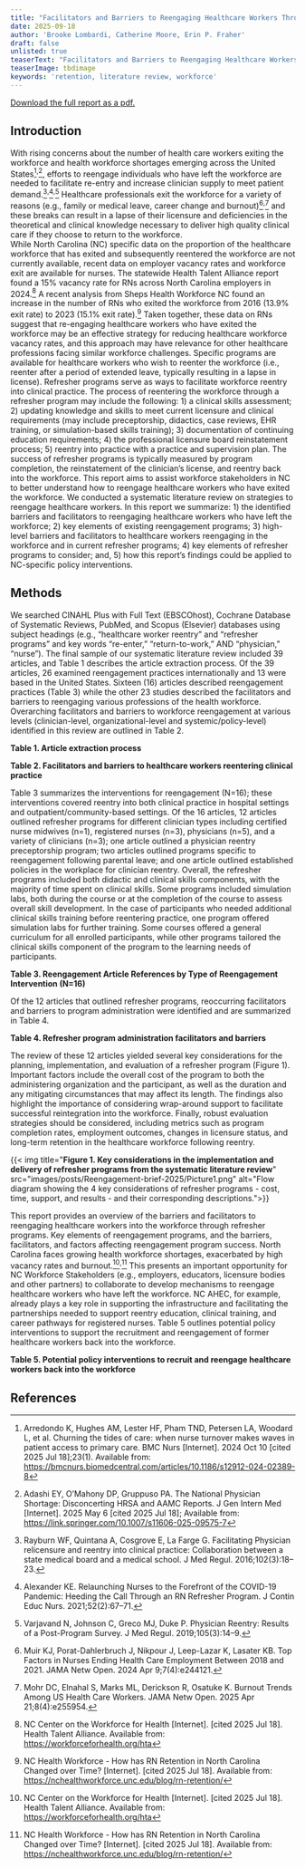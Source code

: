 ```yaml
---
title: "Facilitators and Barriers to Reengaging Healthcare Workers Through Refresher Programs: Lessons Learned from a Systematic Literature Review"
date: 2025-09-18
author: 'Brooke Lombardi, Catherine Moore, Erin P. Fraher'
draft: false
unlisted: true
teaserText: "Facilitators and Barriers to Reengaging Healthcare Workers Through Refresher Programs"
teaserImage: tbdimage
keywords: 'retention, literature review, workforce'
---
```


<div class="buttons">
<a class="button is-info" href="/pdf/reengagementbrief-2025.pdf">Download the full report as a pdf.</a>
</div>

## Introduction

With rising concerns about the number of health care workers exiting the workforce and health workforce shortages emerging across the United States[^1]<sup>,</sup>[^2], efforts to reengage individuals who have left the workforce are needed to facilitate re-entry and increase clinician supply to meet patient demand.[^3]<sup>,</sup>[^4]<sup>,</sup>[^5] Healthcare professionals exit the workforce for a variety of reasons (e.g., family or medical leave, career change and burnout)[^6]<sup>,</sup>[^7] and these breaks can result in a lapse of their licensure and deficiencies in the theoretical and clinical knowledge necessary to deliver high quality clinical care if they choose to return to the workforce.  
While North Carolina (NC) specific data on the proportion of the healthcare workforce that has exited and subsequently reentered the workforce are not currently available, recent data on employer vacancy rates and workforce exit are available for nurses. The statewide Health Talent Alliance report found a 15% vacancy rate for RNs across North Carolina employers in 2024.[^8] A recent analysis from Sheps Health Workforce NC found an increase in the number of RNs who exited the workforce from 2016 (13.9% exit rate) to 2023 (15.1% exit rate).[^9] Taken together, these data on RNs suggest that re-engaging healthcare workers who have exited the workforce may be an effective strategy for reducing healthcare workforce vacancy rates, and this approach may have relevance for other healthcare professions facing similar workforce challenges. 
Specific programs are available for healthcare workers who wish to reenter the workforce (i.e., reenter after a period of extended leave, typically resulting in a lapse in license). Refresher programs serve as ways to facilitate workforce reentry into clinical practice. The process of reentering the workforce through a refresher program may include the following:  1) a clinical skills assessment; 2) updating knowledge and skills to meet current licensure and clinical requirements (may include preceptorship, didactics, case reviews, EHR training, or simulation-based skills training); 3) documentation of continuing education requirements; 4) the professional licensure board reinstatement process; 5) reentry into practice with a practice and supervision plan. The success of refresher programs is typically measured by program completion, the reinstatement of the clinician’s license, and reentry back into the workforce. 
This report aims to assist workforce stakeholders in NC to better understand how to reengage healthcare workers who have exited the workforce. We conducted a systematic literature review on strategies to reengage healthcare workers. In this report we summarize: 1) the identified barriers and facilitators to reengaging healthcare workers who have left the workforce; 2) key elements of existing reengagement programs; 3) high-level barriers and facilitators to healthcare workers reengaging in the workforce and in current refresher programs; 4) key elements of refresher programs to consider; and, 5) how this report’s findings could be applied to NC-specific policy interventions.

## Methods

We searched CINAHL Plus with Full Text (EBSCOhost), Cochrane Database of Systematic Reviews, PubMed, and Scopus (Elsevier) databases using subject headings (e.g., “healthcare worker reentry” and “refresher programs” and key words “re-enter,” “return-to-work,” AND “physician,” “nurse”). The final sample of our systematic literature review included 39 articles, and Table 1 describes the article extraction process. Of the 39 articles, 26 examined reengagement practices internationally and 13 were based in the United States. Sixteen (16) articles described reengagement practices (Table 3) while the other 23 studies described the facilitators and barriers to reengaging various professions of the health workforce. Overarching facilitators and barriers to workforce reengagement at various levels (clinician-level, organizational-level and systemic/policy-level) identified in this review are outlined in Table 2. 

**Table 1. Article extraction process**

**Table 2. Facilitators and barriers to healthcare workers reentering clinical practice**

Table 3 summarizes the interventions for reengagement (N=16); these interventions covered reentry into both clinical practice in hospital settings and outpatient/community-based settings. Of the 16 articles, 12 articles outlined refresher programs for different clinician types including certified nurse midwives (n=1), registered nurses (n=3), physicians (n=5), and a variety of clinicians (n=3); one article outlined a physician reentry preceptorship program; two articles outlined programs specific to reengagement following parental leave; and one article outlined established policies in the workplace for clinician reentry. 
Overall, the refresher programs included both didactic and clinical skills components, with the majority of time spent on clinical skills. Some programs included simulation labs, both during the course or at the completion of the course to assess overall skill development. In the case of participants who needed additional clinical skills training before reentering practice, one program offered simulation labs for further training. Some courses offered a general curriculum for all enrolled participants, while other programs tailored the clinical skills component of the program to the learning needs of participants. 

**Table 3. Reengagement Article References by Type of Reengagement Intervention (N=16)**

Of the 12 articles that outlined refresher programs, reoccurring facilitators and barriers to program administration were identified and are summarized in Table 4.  

**Table 4. Refresher program administration facilitators and barriers**

The review of these 12 articles yielded several key considerations for the planning, implementation, and evaluation of a refresher program (Figure 1). Important factors include the overall cost of the program to both the administering organization and the participant, as well as the duration and any mitigating circumstances that may affect its length. The findings also highlight the importance of considering wrap-around support to facilitate successful reintegration into the workforce. Finally, robust evaluation strategies should be considered, including metrics such as program completion rates, employment outcomes, changes in licensure status, and long-term retention in the healthcare workforce following reentry. 

{{< img title="**Figure 1. Key considerations in the implementation and delivery of refresher programs from the systematic literature review**" src="images/posts/Reengagement-brief-2025/Picture1.png" alt="Flow diagram showing the 4 key considerations of refresher programs - cost, time, support, and results - and their corresponding descriptions.">}}

This report provides an overview of the barriers and facilitators to reengaging healthcare workers into the workforce through refresher programs. Key elements of reengagement programs, and the barriers, facilitators, and factors affecting reengagement program success. North Carolina faces growing health workforce shortages, exacerbated by high vacancy rates and burnout.[^8]<sup>,</sup>[^9] This presents an important opportunity for NC Workforce Stakeholders (e.g., employers, educators, licensure bodies and other partners) to collaborate to develop mechanisms to reengage healthcare workers who have left the workforce. NC AHEC, for example, already plays a key role in supporting the infrastructure and facilitating the partnerships needed to support reentry education, clinical training, and career pathways for registered nurses. Table 5 outlines potential policy interventions to support the recruitment and reengagement of former healthcare workers back into the workforce. 

**Table 5. Potential policy interventions to recruit and reengage healthcare workers back into the workforce**

## References 
[^1]: Arredondo K, Hughes AM, Lester HF, Pham TND, Petersen LA, Woodard L, et al. Churning the tides of care: when nurse turnover makes waves in patient access to primary care. BMC Nurs [Internet]. 2024 Oct 10 [cited 2025 Jul 18];23(1). Available from: https://bmcnurs.biomedcentral.com/articles/10.1186/s12912-024-02389-8
[^2]: Adashi EY, O’Mahony DP, Gruppuso PA. The National Physician Shortage: Disconcerting HRSA and AAMC Reports. J Gen Intern Med [Internet]. 2025 May 6 [cited 2025 Jul 18]; Available from: https://link.springer.com/10.1007/s11606-025-09575-7
[^3]:Rayburn WF, Quintana A, Cosgrove E, La Farge G. Facilitating Physician relicensure and reentry into clinical practice: Collaboration between a state medical board and a medical school. J Med Regul. 2016;102(3):18–23. 
[^4]:	Alexander KE. Relaunching Nurses to the Forefront of the COVID-19 Pandemic: Heeding the Call Through an RN Refresher Program. J Contin Educ Nurs. 2021;52(2):67–71. 
[^5]:	Varjavand N, Johnson C, Greco MJ, Duke P. Physician Reentry: Results of a Post-Program Survey. J Med Regul. 2019;105(3):14–9. 
[^6]:	Muir KJ, Porat-Dahlerbruch J, Nikpour J, Leep-Lazar K, Lasater KB. Top Factors in Nurses Ending Health Care Employment Between 2018 and 2021. JAMA Netw Open. 2024 Apr 9;7(4):e244121. 
[^7]:	Mohr DC, Elnahal S, Marks ML, Derickson R, Osatuke K. Burnout Trends Among US Health Care Workers. JAMA Netw Open. 2025 Apr 21;8(4):e255954. 
[^8]: NC Center on the Workforce for Health [Internet]. [cited 2025 Jul 18]. Health Talent Alliance. Available from: https://workforceforhealth.org/hta
[^9]: NC Health Workforce - How has RN Retention in North Carolina Changed over Time? [Internet]. [cited 2025 Jul 18]. Available from: https://nchealthworkforce.unc.edu/blog/rn-retention/
[^10]: Cowman T, Fleming JM, Greene L. Back to the future: midwives’ experiences of undertaking a return to midwifery practice programme. Br J Midwifery. 2020;28(4):234–41. 
[^11]: Borgfeld JK. A registered nurse refresher course: serving the community. J Contin Educ Nurs. 2014;45(2):77–82. 
[^12]: Garside J, Stephenson J, Hayles J, Barlow N, Ormrod G. Explaining nursing attrition through the experiences of return-to-practice students: a mixed-methods study. Br J Nurs. 2021;30(8):490–6. 
[^13]: Allen KJ, Chiavaroli N, Reid KJ. Successful return to work in anaesthesia after maternity leave: a qualitative study. Anaesthesia. 2024;79(7):706–14. 
[^15]: Goldberg A, Samuelson S, Levine A, DeMaria S. High-stakes Simulation-based Assessment for Retraining and Returning Physicians to Practice. Int Anesthesiol Clin. 2015;53(4):70–80. 
[^16]: Green MS, Iqbal U, Hoffman CR, Green P, Varjavand N. Success and Challenge When Returning to Clinical Practice: A Case Series in Anesthesiologist Re-Entry. Anesthesiol Res Pract. 2019;2019:3531968. 
[^17]: Varjavand N, Pereira N, Delvadia D. Returning inactive obstetrics and gynecology physicians to clinical practice: the Drexel experience. J Contin Educ Health Prof. 2015;35(1):65–70. 
[^18]: MacCuish AH, McNulty M, Bryant C, Deaner A, Birns J. Simulation training for clinicians returning to practice. Br J Hosp Med Lond Engl 2005. 2021;82(1):1–13. 
[^19]: McMurtrie LJ, Cameron M, Oluanaigh P, Osborne YT. Keeping our nursing and midwifery workforce: factors that support non-practising clinicians to return to practice. Nurse Educ Today. 2014;34(5):761–5. 
[^20]:Saunders A, Brooks J, El Alami W, Jabur Z, Laws-Chapman C, Schilderman M, et al. Empowering healthcare professionals to return to work through simulation training: addressing psychosocial needs. BMJ Simul Technol Enhanc Learn. 2020;6(6):371–3. 
[^21]: Boerger JA, LaCross E, Custer H, Powers J. The Emeritus Nurse: Retired, Rehired, and Revolutionary. J Nurs Adm. 2019;49(11):538–42. 
[^22]: Gordon AJ, Sebok-Syer SS, Dohn AM, Smith-Coggins R, Ewen Wang N, Williams SR, et al. The Birth of a Return to work Policy for New Resident Parents in Emergency Medicine. Acad Emerg Med. 2019;26(3):317–26. 


